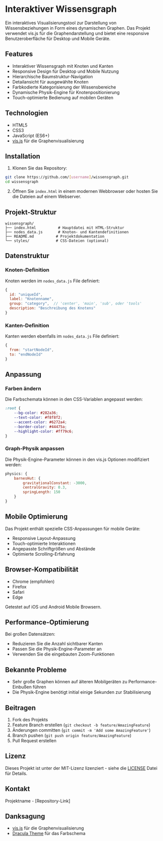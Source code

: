 # Interaktiver Wissensgraph

Ein interaktives Visualisierungstool zur Darstellung von Wissensbeziehungen in Form eines dynamischen Graphen. Das Projekt verwendet vis.js für die Graphendarstellung und bietet eine responsive Benutzeroberfläche für Desktop und Mobile Geräte.

## Features

- Interaktiver Wissensgraph mit Knoten und Kanten
- Responsive Design für Desktop und Mobile Nutzung
- Hierarchische Baumstruktur-Navigation
- Detailansicht für ausgewählte Knoten
- Farbkodierte Kategorisierung der Wissensbereiche
- Dynamische Physik-Engine für Knotenpositionierung
- Touch-optimierte Bedienung auf mobilen Geräten

## Technologien

- HTML5
- CSS3
- JavaScript (ES6+)
- [vis.js](https://visjs.org/) für die Graphenvisualisierung

## Installation

1. Klonen Sie das Repository:
```bash
git clone https://github.com/[username]/wissensgraph.git
cd wissensgraph
```

2. Öffnen Sie `index.html` in einem modernen Webbrowser oder hosten Sie die Dateien auf einem Webserver.

## Projekt-Struktur

```
wissensgraph/
├── index.html          # Hauptdatei mit HTML-Struktur
├── nodes_data.js       # Knoten- und Kantendefinitionen
├── README.md          # Projektdokumentation
└── styles/            # CSS-Dateien (optional)
```

## Datenstruktur

### Knoten-Definition

Knoten werden im `nodes_data.js` File definiert:

```javascript
{
  id: "uniqueId",
  label: "Knotenname",
  group: "category",  // 'center', 'main', 'sub', oder 'tools'
  description: "Beschreibung des Knotens"
}
```

### Kanten-Definition

Kanten werden ebenfalls im `nodes_data.js` File definiert:

```javascript
{
  from: "startNodeId",
  to: "endNodeId"
}
```

## Anpassung

### Farben ändern

Die Farbschemata können in den CSS-Variablen angepasst werden:

```css
:root {
    --bg-color: #282a36;
    --text-color: #f8f8f2;
    --accent-color: #6272a4;
    --border-color: #44475a;
    --highlight-color: #ff79c6;
}
```

### Graph-Physik anpassen

Die Physik-Engine-Parameter können in den vis.js Optionen modifiziert werden:

```javascript
physics: {
    barnesHut: {
        gravitationalConstant: -3000,
        centralGravity: 0.3,
        springLength: 150
    }
}
```

## Mobile Optimierung

Das Projekt enthält spezielle CSS-Anpassungen für mobile Geräte:

- Responsive Layout-Anpassung
- Touch-optimierte Interaktionen
- Angepasste Schriftgrößen und Abstände
- Optimierte Scrolling-Erfahrung

## Browser-Kompatibilität

- Chrome (empfohlen)
- Firefox
- Safari
- Edge

Getestet auf iOS und Android Mobile Browsern.

## Performance-Optimierung

Bei großen Datensätzen:
- Reduzieren Sie die Anzahl sichtbarer Kanten
- Passen Sie die Physik-Engine-Parameter an
- Verwenden Sie die eingebauten Zoom-Funktionen

## Bekannte Probleme

- Sehr große Graphen können auf älteren Mobilgeräten zu Performance-Einbußen führen
- Die Physik-Engine benötigt initial einige Sekunden zur Stabilisierung

## Beitragen

1. Fork des Projekts
2. Feature Branch erstellen (`git checkout -b feature/AmazingFeature`)
3. Änderungen committen (`git commit -m 'Add some AmazingFeature'`)
4. Branch pushen (`git push origin feature/AmazingFeature`)
5. Pull Request erstellen

## Lizenz

Dieses Projekt ist unter der MIT-Lizenz lizenziert - siehe die [LICENSE](LICENSE) Datei für Details.

## Kontakt

Projektname - [Repository-Link]

## Danksagung

- [vis.js](https://visjs.org/) für die Graphenvisualisierung
- [Dracula Theme](https://draculatheme.com/) für das Farbschema
